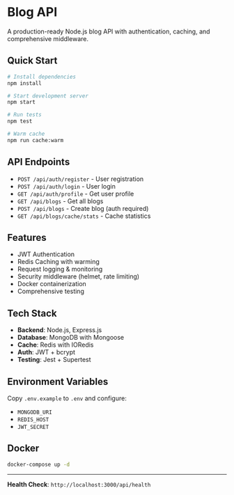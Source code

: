 # Blog API

A production-ready Node.js blog API with authentication, caching, and comprehensive middleware.

## Quick Start

```bash
# Install dependencies
npm install

# Start development server
npm start

# Run tests
npm test

# Warm cache
npm run cache:warm
```

## API Endpoints

- `POST /api/auth/register` - User registration
- `POST /api/auth/login` - User login
- `GET /api/auth/profile` - Get user profile
- `GET /api/blogs` - Get all blogs
- `POST /api/blogs` - Create blog (auth required)
- `GET /api/blogs/cache/stats` - Cache statistics

## Features

- JWT Authentication
- Redis Caching with warming
- Request logging & monitoring
- Security middleware (helmet, rate limiting)
- Docker containerization
- Comprehensive testing

## Tech Stack

- **Backend**: Node.js, Express.js
- **Database**: MongoDB with Mongoose
- **Cache**: Redis with IORedis
- **Auth**: JWT + bcrypt
- **Testing**: Jest + Supertest

## Environment Variables

Copy `.env.example` to `.env` and configure:
- `MONGODB_URI`
- `REDIS_HOST`
- `JWT_SECRET`

## Docker

```bash
docker-compose up -d
```

---

**Health Check**: `http://localhost:3000/api/health` 